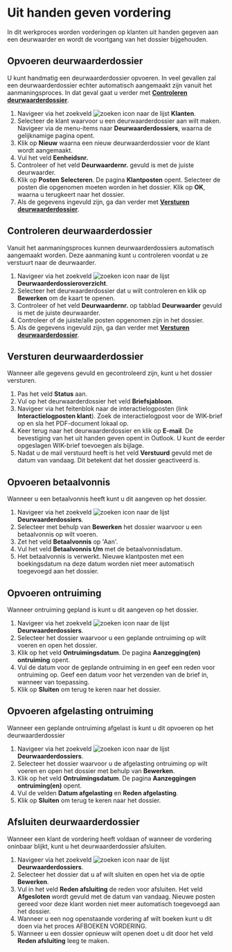 
# Uit handen geven vordering

In dit werkproces worden vorderingen op klanten uit handen gegeven aan een deurwaarder en wordt de voortgang van het dossier bijgehouden.

## Opvoeren deurwaarderdossier

U kunt handmatig een deurwaarderdossier opvoeren. In veel gevallen zal een deurwaarderdossier echter automatisch aangemaakt zijn vanuit het aanmaningsproces. In dat geval gaat u verder met **[Controleren deurwaarderdossier](#controleren-deurwaarderdossier)**.

1. Navigeer via het zoekveld ![zoeken icon](/assets/images/zoeken.png "zoeken icon") naar de lijst **Klanten**.
2. Selecteer de klant waarvoor u een deurwaarderdossier aan wilt maken. Navigeer via de menu-items naar  **Deurwaarderdossiers**, waarna de gelijknamige  pagina opent.
3. Klik op **Nieuw** waarna een nieuw deurwaarderdossier voor de klant wordt aangemaakt. 
4. Vul het veld **Eenheidsnr.**
5. Controleer of het veld **Deurwaardernr.** gevuld is met de juiste deurwaarder.
6. Klik op **Posten Selecteren**. De pagina **Klantposten** opent. Selecteer de posten die opgenomen moeten worden in het dossier. Klik op **OK**, waarna u terugkeert naar het dossier. 
7. Als de gegevens ingevuld zijn, ga dan verder met **[Versturen deurwaarderdossier](#versturen-deurwaarderdossier)**.

## Controleren deurwaarderdossier

Vanuit het aanmaningsproces kunnen deurwaarderdossiers automatisch aangemaakt worden. Deze aanmaning kunt u controleren voordat u ze verstuurt naar de deurwaarder. 

1. Navigeer via het zoekveld ![zoeken icon](/assets/images/zoeken.png "zoeken icon") naar de lijst  **Deurwaarderdossieroverzicht**.
2. Selecteer het deurwaarderdossier dat u wilt controleren en klik op **Bewerken** om de kaart te openen.
3. Controleer of het veld **Deurwaardernr.** op tabblad **Deurwaarder** gevuld is met de juiste deurwaarder.
4. Controleer of de juiste/alle posten opgenomen zijn in het dossier.
5. Als de gegevens ingevuld zijn, ga dan verder met **[Versturen deurwaarderdossier](#versturen-deurwaarderdossier)**.


## Versturen deurwaarderdossier

Wanneer alle gegevens gevuld en gecontroleerd zijn, kunt u het dossier versturen. 

1. Pas het veld **Status** aan. 
2. Vul op het deurwaarderdossier het veld **Briefsjabloon**. 
3. Navigeer via het feitenblok naar de interactielogposten (link **Interactielogposten klant**). Zoek de interactielogpost voor de WIK-brief op en sla het PDF-document lokaal op. 
4. Keer terug naar het deurwaarderdossier en klik op **E-mail**. De bevestiging van het uit handen geven opent in Outlook. U kunt de eerder opgeslagen WIK-brief toevoegen als bijlage.
5. Nadat u de mail verstuurd heeft is het veld **Verstuurd** gevuld met de datum van vandaag. Dit betekent dat het dossier geactiveerd is.


## Opvoeren betaalvonnis

Wanneer u een betaalvonnis heeft kunt u dit aangeven op het dossier. 

1. Navigeer via het zoekveld ![zoeken icon](/assets/images/zoeken.png "zoeken icon") naar de lijst **Deurwaarderdossiers**.
2. Selecteer met behulp van **Bewerken** het dossier waarvoor u een betaalvonnis op wilt voeren. 
3. Zet het veld **Betaalvonnis** op 'Aan'.
4. Vul het veld **Betaalvonnis t/m** met de betaalvonnisdatum. 
5. Het betaalvonnis is verwerkt. Nieuwe klantposten met een boekingsdatum na deze datum worden niet meer automatisch toegevoegd aan het dossier. 

## Opvoeren ontruiming

Wanneer ontruiming gepland is kunt u dit aangeven op het dossier. 

1. Navigeer via het zoekveld ![zoeken icon](/assets/images/zoeken.png "zoeken icon") naar de lijst **Deurwaarderdossiers**.
2. Selecteer het dossier waarvoor u een geplande ontruiming op wilt voeren en open het dossier. 
3. Klik op het veld **Ontruimingsdatum**. De pagina **Aanzegging(en) ontruiming** opent. 
4. Vul de datum voor de geplande ontruiming in en geef een reden voor ontruiming op. Geef een datum voor het verzenden van de brief in, wanneer van toepassing.
5. Klik op **Sluiten** om terug te keren naar het dossier. 

## Opvoeren afgelasting ontruiming

Wanneer een geplande ontruiming afgelast is kunt u dit opvoeren op het deurwaarderdossier 

1. Navigeer via het zoekveld ![zoeken icon](/assets/images/zoeken.png "zoeken icon") naar de lijst **Deurwaarderdossiers**.
2. Selecteer het dossier waarvoor u de afgelasting  ontruiming op wilt voeren en open het dossier met behulp van **Bewerken**. 
3. Klik op het veld **Ontruimingsdatum**. De pagina **Aanzeggingen ontruiming(en)** opent. 
4. Vul de velden **Datum afgelasting** en **Reden afgelasting**. 
5. Klik op **Sluiten** om terug te keren naar het dossier. 

## Afsluiten deurwaarderdossier

Wanneer een klant de vordering heeft voldaan of wanneer de vordering oninbaar blijkt, kunt u het deurwaarderdossier afsluiten.

1. Navigeer via het zoekveld ![zoeken icon](/assets/images/zoeken.png "zoeken icon") naar de lijst **Deurwaarderdossiers**.
2. Selecteer het dossier dat u af wilt sluiten en open het via de optie **Bewerken**. 
3. Vul in het veld **Reden afsluiting** de reden voor afsluiten. Het veld **Afgesloten** wordt gevuld met de datum van vandaag. Nieuwe posten gereed voor deze klant worden niet meer automatisch toegevoegd aan het dossier. 
4. Wanneer u een nog openstaande vordering af wilt boeken kunt u dit doen via het proces AFBOEKEN VORDERING.
5. Wanneer u een dossier opnieuw wilt openen doet u dit door het veld **Reden afsluiting** leeg te maken.
<!--stackedit_data:
eyJoaXN0b3J5IjpbLTIwMTM5MjAzMzMsNDYyMzI3NTk2LDE2NT
MxMjY2MSwtNDIzMzM0Mzk3LC0zOTM1MDc2NTUsNjMwNTU1MDU4
LDE2MTk5MDcyOSwtMTMwOTAxMDE2MywtMTk1ODY2MDMzNyw5Nj
A3MTM5MDEsLTExNTQ2MTc1ODIsLTUxMDQ4NzQyNSwtNjc3MTMz
MjIyLDE2NTQwNzAwNTgsMjI5NTk5NTM4LC05ODU2MjAyNzgsMj
A4OTEwMjA2MCwtMTc0MTM3MTI1XX0=
-->